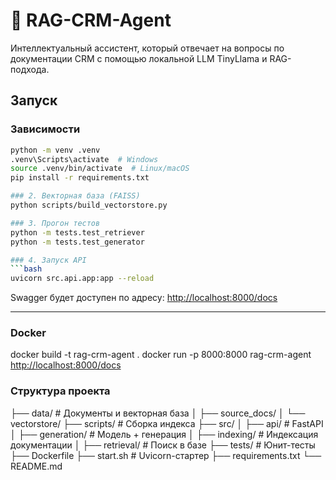 # 🤖 RAG-CRM-Agent

Интеллектуальный ассистент, который отвечает на вопросы по документации CRM с помощью локальной LLM TinyLlama и RAG-подхода.

## Запуск

### Зависимости
```bash
python -m venv .venv
.venv\Scripts\activate  # Windows
source .venv/bin/activate  # Linux/macOS
pip install -r requirements.txt

### 2. Векторная база (FAISS)
python scripts/build_vectorstore.py

### 3. Прогон тестов
python -m tests.test_retriever
python -m tests.test_generator

### 4. Запуск API
```bash
uvicorn src.api.app:app --reload
```

Swagger будет доступен по адресу: [http://localhost:8000/docs](http://localhost:8000/docs)

---

### Docker

docker build -t rag-crm-agent .
docker run -p 8000:8000 rag-crm-agent
[http://localhost:8000/docs](http://localhost:8000/docs)

### Структура проекта
├── data/                  # Документы и векторная база
│   ├── source_docs/
│   └── vectorstore/
├── scripts/              # Сборка индекса
├── src/
│   ├── api/              # FastAPI
│   ├── generation/       # Модель + генерация
│   ├── indexing/         # Индексация документации
│   ├── retrieval/        # Поиск в базе
├── tests/                # Юнит-тесты
├── Dockerfile
├── start.sh              # Uvicorn-стартер
├── requirements.txt
└── README.md

